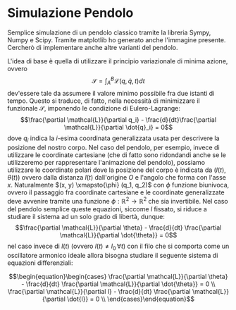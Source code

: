 # Simulazione Pendolo 

Semplice simulazione di un pendolo classico tramite la libreria Sympy, Numpy e Scipy. Tramite matplotlib ho generato anche l'immagine presente.
Cercherò di implementare anche altre varianti del pendolo.

L'idea di base è quella di utilizzare il principio variazionale di minima azione, ovvero
$$\mathcal{S} = \int_{A}^B \mathcal{L}(q, \dot{q}, t)dt$$
dev'essere tale da assumere il valore minimo possibile fra due istanti di tempo. Questo si traduce, di fatto, nella necessità di minimizzare il funzionale $\mathcal{S}$, imponendo le condizione di Eulero-Lagrange:
$$\frac{\partial \mathcal{L}}{\partial q_i} - \frac{d}{dt}\frac{\partial \mathcal{L}}{\partial \dot{q}_i} = 0$$
dove $q_i$ indica la $i$-esima coordinata generalizzata usata per descrivere la posizione del nostro corpo. Nel caso del pendolo, per esempio, invece di utilizzare le coordinate cartesiane (che di fatto sono ridondandi anche se le utilizzeremo per rappresentare l'animazione del pendolo), possiamo utilizzare le coordinate polari dove la posizione del corpo è indicata da $(l(t), \theta(t))$ ovvero dalla distanza $l(t)$ dall'origine $O$ e l'angolo che forma con l'asse $x$. Naturalmente $(x, y) \xmapsto{\phi} (q_1, q_2)$ con $\phi$ funzione biunivoca, ovvero il passaggio fra coordinate cartesiane e le coordinate generalizzate deve avvenire tramite una funzione $\phi: \mathbb{R}^2 \to \mathbb{R}^2$ che sia invertibile.
Nel caso del pendolo semplice queste equazioni, siccome $l$ fissato, si riduce a studiare il sistema ad un solo grado di libertà, dunque:
$$\frac{\partial \mathcal{L}}{\partial \theta} - \frac{d}{dt} \frac{\partial \mathcal{L}}{\partial \dot{\theta}} = 0$$
nel caso invece di $l(t)$ (ovvero $l(t) \neq l_0 \, \forall t$) con il filo che si comporta come un oscillatore armonico ideale allora bisogna studiare il seguente sistema di equazioni differenziali:
```math
\begin{equation}\begin{cases} \frac{\partial \mathcal{L}}{\partial \theta} - \frac{d}{dt} \frac{\partial \mathcal{L}}{\partial \dot{\theta}} = 0 \\ \frac{\partial \mathcal{L}}{\partial l} - \frac{d}{dt} \frac{\partial \mathcal{L}}{\partial \dot{l}} = 0 \\ \end{cases}\end{equation}
```
